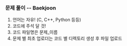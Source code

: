 ### 문제 풀이 -- Baekjoon

1. 언어는 자유! (C, C++, Python 등등)
2. 코드에 주석 달 것!
3. 코드 파일명은 문제_이름
4. 문제 별 최초 업로더는 코드 별 디렉토리 생성 후 파일 업로드
